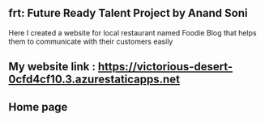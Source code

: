 ## frt: Future Ready Talent Project by Anand Soni
Here I created a website for local restaurant named Foodie Blog that helps them to communicate with their customers easily  
## My website link :  https://victorious-desert-0cfd4cf10.3.azurestaticapps.net 

## Home page 

